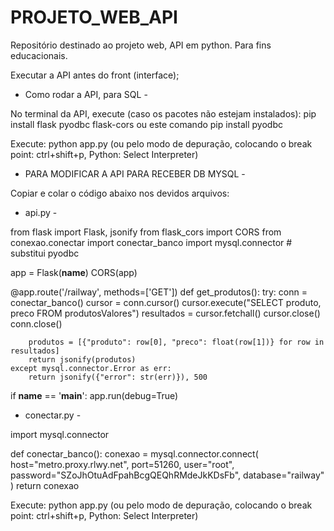 # PROJETO_WEB_API
Repositório destinado ao projeto web, API em python. Para fins educacionais.

Executar a API antes do front (interface);

- Como rodar a API, para SQL -

No terminal da API, execute (caso os pacotes não estejam instalados):
pip install flask pyodbc flask-cors
ou este comando pip install pyodbc

Execute:
python app.py (ou pelo modo de depuração, colocando
o break point: ctrl+shift+p, Python: Select Interpreter)


- PARA MODIFICAR A API PARA RECEBER DB MYSQL -

Copiar e colar o código abaixo nos devidos arquivos:

- api.py -

from flask import Flask, jsonify
from flask_cors import CORS
from conexao.conectar import conectar_banco
import mysql.connector  # substitui pyodbc

app = Flask(__name__)
CORS(app)

@app.route('/railway', methods=['GET'])
def get_produtos():
    try:
        conn = conectar_banco()
        cursor = conn.cursor()
        cursor.execute("SELECT produto, preco FROM produtosValores")
        resultados = cursor.fetchall()
        cursor.close()
        conn.close()

        produtos = [{"produto": row[0], "preco": float(row[1])} for row in resultados]
        return jsonify(produtos)
    except mysql.connector.Error as err:
        return jsonify({"error": str(err)}), 500

if __name__ == '__main__':
    app.run(debug=True)
	
- conectar.py -

import mysql.connector

def conectar_banco():
    conexao = mysql.connector.connect(
        host="metro.proxy.rlwy.net",
        port=51260,
        user="root",
        password="SZoJhOtuAdFpahBcgQEQhRMdeJkKDsFb",
        database="railway"
    )
    return conexao
	
Execute:
python app.py (ou pelo modo de depuração, colocando
o break point: ctrl+shift+p, Python: Select Interpreter)
